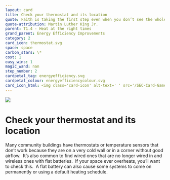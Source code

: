 ```yaml
---
layout: card
title: Check your thermostat and its location
quote: Faith is taking the first step even when you don’t see the whole staircase.  
quote-attribution: Martin Luther King Jr.
parent: T1.4 - Heat at the right times
grand_parent: Energy Efficiency Improvements 
category: 2
card_icon: thermostat.svg
space: space
carbon_stars: \*
cost: 1
easy_wins: 1
magic_wand: nan
step_number: 2
cardpetal_tag: energyefficiency.svg
cardpetal_colour: energyefficiencycolour.svg
card_icon_html: <img class='card-icon' alt-text=' ' src='/SEC-Card-Game/graphics/card_icons/thermostat.svg'>
---
```


<img class='card-icon' alt-text=' ' src='/SEC-Card-Game/graphics/card_icons/thermostat.svg'>
<h1>Check your thermostat and its location</h1>

<p>Many community buildings have thermostats or temperature sensors that don’t work because they are on a very cold wall or in a corner without good airflow.  It’s also common to find wired ones that are no longer wired in and wireless ones with flat batteries.  If your space ever overheats, you’ll want to check this.  A flat battery can also cause some systems to come on permanently or using a default heating schedule.</p> 

